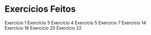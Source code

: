# Exercícios Feitos
Exercício 1
Exercício 3
Exercício 4
Exercício 5
Exercício 7
Exercício 14
Exercício 18
Exercício 20
Exercício 22
